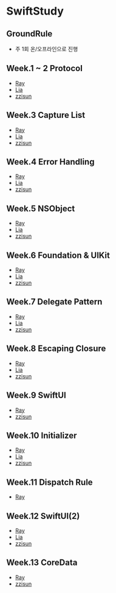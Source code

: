 # SwiftStudy

## GroundRule
- 주 1회 온/오프라인으로 진행

## Week.1 ~ 2 Protocol
- [Ray](https://github.com/zzisun/SwiftStudy/tree/master/Study/ProtocolExtension/Ray)
- [Lia](https://github.com/zzisun/SwiftStudy/blob/master/Study/ProtocolExtension/Lia/001.%20Protocol%2BExtension.md)
- [zzisun](https://github.com/zzisun/SwiftStudy/tree/master/ProtocolExtension/zzisun#readme)

## Week.3 Capture List
- [Ray](https://github.com/zzisun/SwiftStudy/tree/master/Study/CaptureList/Ray)
- [Lia](https://github.com/zzisun/SwiftStudy/blob/master/Study/CaptureList/Lia/002.%20Automatic%20Reference%20Counting.md)
- [zzisun](https://github.com/zzisun/SwiftStudy/tree/master/CaptureList/zzisun)

## Week.4 Error Handling
- [Ray](https://github.com/zzisun/SwiftStudy/tree/master/Study/ErrorHandling/Ray)
- [Lia](https://github.com/zzisun/SwiftStudy/blob/master/Study/ErrorHandling/Lia/003.%20Error%20Handling.md)
- [zzisun](https://github.com/zzisun/SwiftStudy/tree/master/Study/ErrorHandling/zzisun)

## Week.5 NSObject
- [Ray](https://github.com/zzisun/SwiftStudy/tree/master/Study/NSObject/%EB%A0%88%EC%9D%B4)
- [Lia](https://github.com/zzisun/SwiftStudy/blob/master/Study/NSObject/Lia/004.%20NSObject.md)
- [zzisun](https://github.com/zzisun/SwiftStudy/tree/master/Study/NSObject/zzisun)

## Week.6 Foundation & UIKit
- [Ray](https://github.com/zzisun/SwiftStudy/tree/master/Study/Foudation%20%26%20UIKit/Ray)
- [Lia](https://github.com/zzisun/SwiftStudy/blob/master/Study/Foudation%20%26%20UIKit/Lia/005.%20CoreFramework.md)
- [zzisun](https://github.com/zzisun/SwiftStudy/tree/master/Study/Foudation%20%26%20UIKit/zzisun)

## Week.7 Delegate Pattern
- [Ray](https://github.com/zzisun/SwiftStudy/tree/master/Study/Delegate/Ray)
- [Lia](https://github.com/zzisun/SwiftStudy/blob/master/Study/Delegate/Lia/006.Delegate.md)
- [zzisun](https://github.com/zzisun/SwiftStudy/blob/master/Study/Delegate/zzisun/Delegates.md)

## Week.8 Escaping Closure
- [Ray](https://github.com/zzisun/SwiftStudy/tree/master/Study/Escaping%20Closure/Ray)
- [Lia](https://github.com/zzisun/SwiftStudy/tree/master/Study/Escaping%20Closure/Lia)
- [zzisun](https://github.com/zzisun/SwiftStudy/blob/master/Study/Escaping%20Closure/zzisun/Closure.md)

## Week.9 SwiftUI
- [Ray](https://github.com/zzisun/SwiftStudy/tree/master/Study/SwiftUI/Ray)
- [zzisun](https://github.com/zzisun/SwiftStudy/tree/master/Study/SwiftUI/zzisun)

## Week.10 Initializer
- [Ray](https://github.com/zzisun/SwiftStudy/blob/master/Study/Initializer/%E3%84%B9%E3%85%87/README%202.md)
- [Lia](https://github.com/zzisun/SwiftStudy/blob/master/Study/Initializer/Lia/009.%20Initializer.md)
- [zzisun](https://github.com/zzisun/SwiftStudy/blob/master/Study/Initializer/zzisun/Initializer.md)

## Week.11 Dispatch Rule
- [Ray](https://github.com/zzisun/SwiftStudy/blob/master/Study/Dispatch/%E3%84%B9%E3%85%87/README.md)

## Week.12 SwiftUI(2)
- [Ray](https://github.com/zzisun/SwiftStudy/tree/master/Study/SwiftUI(2)_Widget/Ray/aaaa)
- [Lia](https://github.com/zzisun/SwiftStudy/tree/master/Study/SwiftUI(2)_Widget/Lia)
- [zzisun](https://github.com/zzisun/SwiftStudy/blob/master/Study/SwiftUI(2)_Widget/zzisun)

## Week.13 CoreData
- [Ray](https://github.com/zzisun/SwiftStudy/tree/master/Study/CoreData/%E3%84%B9%E3%85%87/CoreDataStudy/CoreDataStudy)
- [zzisun](https://github.com/zzisun/SwiftStudy/tree/master/Study/CoreData/zzisun/CoreDataProject)
